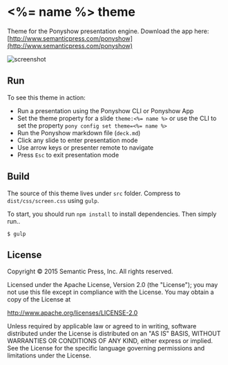 # <%= name %> theme

Theme for the Ponyshow presentation engine.  Download the app here: [http://www.semanticpress.com/ponyshow](http://www.semanticpress.com/ponyshow)

![screenshot](http://placehold.it/480x320)

## Run

To see this theme in action:

- Run a presentation using the Ponyshow CLI or Ponyshow App
- Set the theme property for a slide ```theme:<%= name %>``` or use the CLI to set the property ```pony config set theme=<%= name %>```
- Run the Ponyshow markdown file (```deck.md```)
- Click any slide to enter presentation mode
- Use arrow keys or presenter remote to navigate
- Press `Esc` to exit presentation mode

## Build

The source of this theme lives under ```src``` folder.  Compress to ```dist/css/screen.css``` using ```gulp```.

To start, you should run ```npm install``` to install dependencies.  Then simply run..

```
$ gulp
```

## License

Copyright © 2015 Semantic Press, Inc. All rights reserved.

Licensed under the Apache License, Version 2.0 (the "License");
you may not use this file except in compliance with the License.
You may obtain a copy of the License at

http://www.apache.org/licenses/LICENSE-2.0

Unless required by applicable law or agreed to in writing, software
distributed under the License is distributed on an "AS IS" BASIS,
WITHOUT WARRANTIES OR CONDITIONS OF ANY KIND, either express or implied.
See the License for the specific language governing permissions and
limitations under the License.